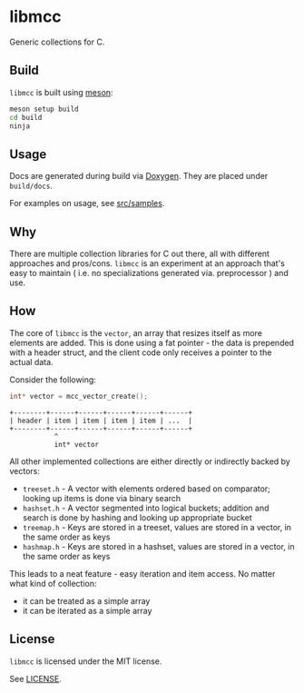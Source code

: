 # libmcc

Generic collections for C.

## Build

`libmcc` is built using [meson](https://mesonbuild.com/):

```sh
meson setup build
cd build
ninja
```

## Usage

Docs are generated during build via [Doxygen](https://www.doxygen.nl/). They are placed under `build/docs`.

For examples on usage, see [src/samples](src/samples).

## Why

There are multiple collection libraries for C out there, all with different approaches and pros/cons.
`libmcc` is an experiment at an approach that's easy to maintain ( i.e. no specializations generated via. preprocessor ) and use.

## How

The core of `libmcc` is the `vector`, an array that resizes itself as more elements are added. 
This is done using a fat pointer - the data is prepended with a header struct, and the client code only receives a pointer to the actual data.

Consider the following:

```c
int* vector = mcc_vector_create();
```

```
+--------+------+------+------+------+------+
| header | item | item | item | item | ...  |
+--------+------+------+------+------+------+
           ^
           int* vector
```

All other implemented collections are either directly or indirectly backed by vectors:

* `treeset.h` - A vector with elements ordered based on comparator; looking up items is done via binary search
* `hashset.h` - A vector segmented into logical buckets; addition and search is done by hashing and looking up appropriate bucket
* `treemap.h` - Keys are stored in a treeset, values are stored in a vector, in the same order as keys
* `hashmap.h` - Keys are stored in a hashset, values are stored in a vector, in the same order as keys

This leads to a neat feature - easy iteration and item access. No matter what kind of collection:

* it can be treated as a simple array
* it can be iterated as a simple array

## License

`libmcc` is licensed under the MIT license.

See [LICENSE](./LICENSE).
